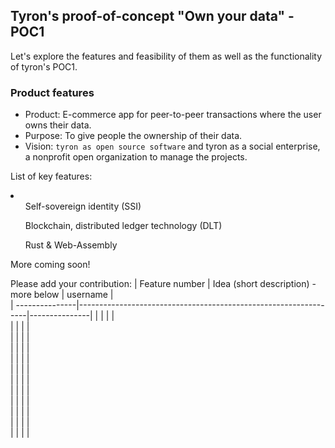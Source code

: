 ## Tyron's proof-of-concept "Own your data" - POC1
Let's explore the features and feasibility of them as well as the functionality of tyron's POC1.
### Product features
 - Product: E-commerce app for peer-to-peer transactions where the user owns their data. 
 - Purpose: To give people the ownership of their data.
 - Vision: ```tyron as open source software``` and tyron as a social enterprise, a nonprofit open organization to manage the projects.
 
 List of key features:
 <li>
  <ol> Self-sovereign identity (SSI)</ol>
  <ol> Blockchain, distributed ledger technology (DLT)</ol>
  <ol> Rust & Web-Assembly</ol>
 </li> 
  
More coming soon! 
  
  Please add your contribution: 
| Feature number | Idea (short description) - more below                           | username      |                     
| ---------------|-----------------------------------------------------------------|---------------|
|                |                                                                 |               |      
|                |                                                                 |               |      
|                |                                                                 |               |      
|                |                                                                 |               |      
|                |                                                                 |               |      
|                |                                                                 |               |      
|                |                                                                 |               |      
|                |                                                                 |               |      
|                |                                                                 |               |      
|                |                                                                 |               |      
|                |                                                                 |               |      
|                |                                                                 |               |      
